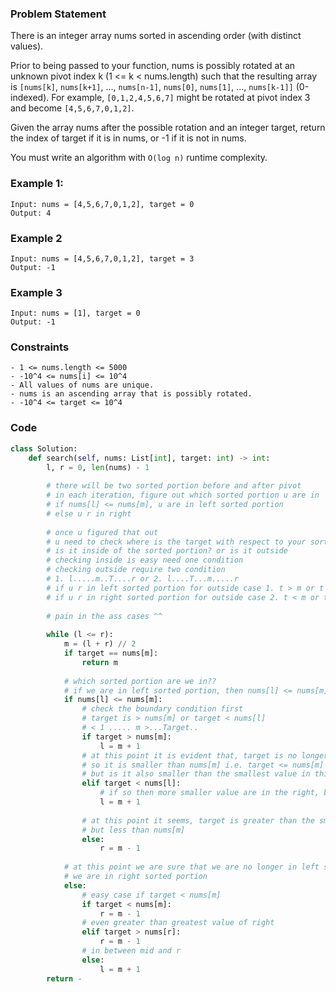 ### Problem Statement
There is an integer array nums sorted in ascending order (with distinct values).

Prior to being passed to your function, nums is possibly rotated at an unknown pivot index k (1 <= k < nums.length) such that the resulting array is `[nums[k]`, `nums[k+1]`, ..., `nums[n-1]`, `nums[0]`, `nums[1]`, ..., `nums[k-1]]` (0-indexed). For example, `[0,1,2,4,5,6,7]` might be rotated at pivot index 3 and become `[4,5,6,7,0,1,2]`.

Given the array nums after the possible rotation and an integer target, return the index of target if it is in nums, or -1 if it is not in nums.

You must write an algorithm with `O(log n)` runtime complexity.

### Example 1:
```
Input: nums = [4,5,6,7,0,1,2], target = 0
Output: 4
```

### Example 2
```
Input: nums = [4,5,6,7,0,1,2], target = 3
Output: -1
```

### Example 3
```
Input: nums = [1], target = 0
Output: -1
```

### Constraints
```
- 1 <= nums.length <= 5000
- -10^4 <= nums[i] <= 10^4
- All values of nums are unique.
- nums is an ascending array that is possibly rotated.
- -10^4 <= target <= 10^4
```
### Code

```python
class Solution:
    def search(self, nums: List[int], target: int) -> int:
        l, r = 0, len(nums) - 1
        
        # there will be two sorted portion before and after pivot
        # in each iteration, figure out which sorted portion u are in
        # if nums[l] <= nums[m], u are in left sorted portion
        # else u r in right
        
        # once u figured that out
        # u need to check where is the target with respect to your sorted portion
        # is it inside of the sorted portion? or is it outside
        # checking inside is easy need one condition
        # checking outside require two condition
        # 1. l.....m..T....r or 2. l....T...m.....r
        # if u r in left sorted portion for outside case 1. t > m or t < l 
        # if u r in right sorted portion for outside case 2. t < m or t > r
        
        # pain in the ass cases ^^ 
        
        while (l <= r):
            m = (l + r) // 2
            if target == nums[m]:
                return m
           
            # which sorted portion are we in??
            # if we are in left sorted portion, then nums[l] <= nums[m]
            if nums[l] <= nums[m]:
                # check the boundary condition first
                # target is > nums[m] or target < nums[l]
                # < 1 ..... m >...Target..
                if target > nums[m]:
                    l = m + 1
                # at this point it is evident that, target is no longer greater than nums[m]
                # so it is smaller than nums[m] i.e. target <= nums[m]
                # but is it also smaller than the smallest value in this portion?
                elif target < nums[l]:
                    # if so then more smaller value are in the right, because of rotation
                    l = m + 1
                
                # at this point it seems, target is greater than the smallest value of left
                # but less than nums[m]
                else:
                    r = m - 1
                    
            # at this point we are sure that we are no longer in left sorted portion
            # we are in right sorted portion
            else:
                # easy case if target < nums[m]
                if target < nums[m]:
                    r = m - 1
                # even greater than greatest value of right
                elif target > nums[r]:
                    r = m - 1
                # in between mid and r
                else:
                    l = m + 1
        return -
```